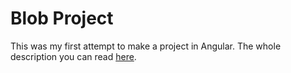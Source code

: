 # Blob Project
This was my first attempt to make a project in Angular. 
The whole description you can read [here](https://github.com/Milouyg/portfolio-angular).
